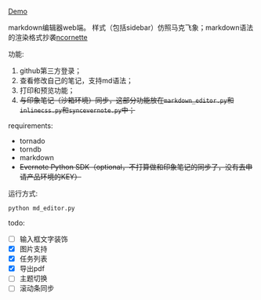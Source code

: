 [Demo](http://note.9beans.site/)

markdown编辑器web端。
样式（包括sidebar）仿照马克飞象；markdown语法的渲染格式抄袭[ncornette](https://github.com/ncornette/Python-Markdown-Editor.git )

功能:

1. github第三方登录；
2. 查看修改自己的笔记，支持md语法；
3. 打印和预览功能；
4. ~~与印象笔记（沙箱环境）同步，这部分功能放在`markdown_editor.py`和`inlinecss.py`和`syncevernote.py`中；~~

requirements:
- tornado
- torndb
- markdown
- ~~Evernote Python SDK（optional，不打算做和印象笔记的同步了，没有去申请产品环境的KEY）~~

运行方式:

`python md_editor.py`

todo:
- [ ] 输入框文字装饰
- [x] 图片支持
- [x] 任务列表
- [x] 导出pdf
- [ ] 主题切换
- [ ] 滚动条同步